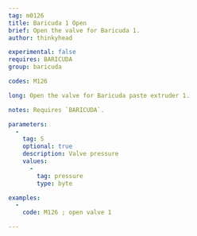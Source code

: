 ```yaml
---
tag: m0126
title: Baricuda 1 Open
brief: Open the valve for Baricuda 1.
author: thinkyhead

experimental: false
requires: BARICUDA
group: baricuda

codes: M126

long: Open the valve for Baricuda paste extruder 1.

notes: Requires `BARICUDA`.

parameters:
  -
    tag: S
    optional: true
    description: Valve pressure
    values:
      -
        tag: pressure
        type: byte

examples:
  -
    code: M126 ; open valve 1

---
```


